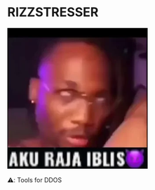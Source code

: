 # RIZZSTRESSER

![alt text](https://raw.githubusercontent.com/RizzRcx52/RIZZSTRESSER/main/-5019699411807110271_1109.webp?raw=true)

⚠️: Tools for DDOS 
